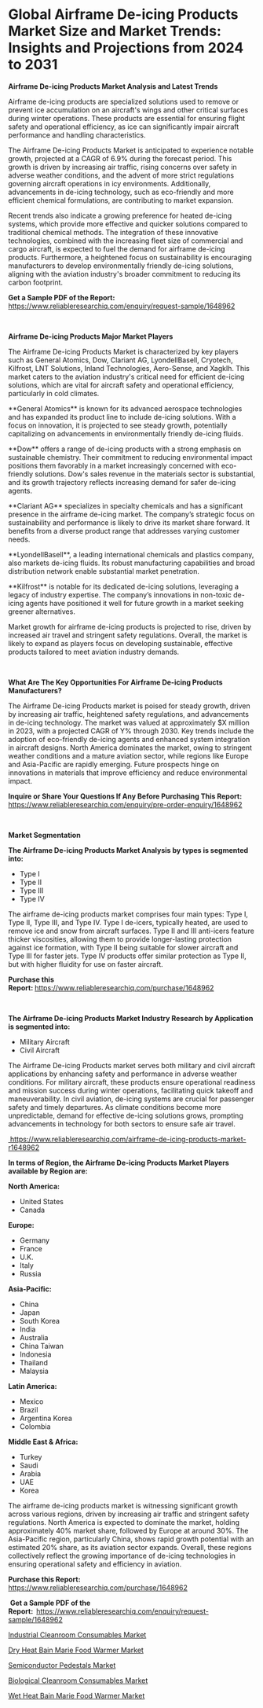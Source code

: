<p><h1>Global Airframe De-icing Products Market Size and Market Trends: Insights and Projections from 2024 to 2031</h1></p><p><strong>Airframe De-icing Products Market Analysis and Latest Trends</strong></p>
<p><p>Airframe de-icing products are specialized solutions used to remove or prevent ice accumulation on an aircraft's wings and other critical surfaces during winter operations. These products are essential for ensuring flight safety and operational efficiency, as ice can significantly impair aircraft performance and handling characteristics.</p><p>The Airframe De-icing Products Market is anticipated to experience notable growth, projected at a CAGR of 6.9% during the forecast period. This growth is driven by increasing air traffic, rising concerns over safety in adverse weather conditions, and the advent of more strict regulations governing aircraft operations in icy environments. Additionally, advancements in de-icing technology, such as eco-friendly and more efficient chemical formulations, are contributing to market expansion.</p><p>Recent trends also indicate a growing preference for heated de-icing systems, which provide more effective and quicker solutions compared to traditional chemical methods. The integration of these innovative technologies, combined with the increasing fleet size of commercial and cargo aircraft, is expected to fuel the demand for airframe de-icing products. Furthermore, a heightened focus on sustainability is encouraging manufacturers to develop environmentally friendly de-icing solutions, aligning with the aviation industry's broader commitment to reducing its carbon footprint.</p></p>
<p><strong>Get a Sample PDF of the Report:&nbsp;</strong> <a href="https://www.reliableresearchiq.com/enquiry/request-sample/1648962?utm_campaign=1611&utm_medium=2&utm_source=Github&utm_content=ia&utm_term=15102024&utm_id=airframe-de-icing-products">https://www.reliableresearchiq.com/enquiry/request-sample/1648962</a></p>
<p>&nbsp;</p>
<p><strong>Airframe De-icing Products Major Market Players</strong></p>
<p><p>The Airframe De-icing Products Market is characterized by key players such as General Atomics, Dow, Clariant AG, LyondellBasell, Cryotech, Kilfrost, LNT Solutions, Inland Technologies, Aero-Sense, and Xagklh. This market caters to the aviation industry's critical need for efficient de-icing solutions, which are vital for aircraft safety and operational efficiency, particularly in cold climates.</p><p>**General Atomics** is known for its advanced aerospace technologies and has expanded its product line to include de-icing solutions. With a focus on innovation, it is projected to see steady growth, potentially capitalizing on advancements in environmentally friendly de-icing fluids.</p><p>**Dow** offers a range of de-icing products with a strong emphasis on sustainable chemistry. Their commitment to reducing environmental impact positions them favorably in a market increasingly concerned with eco-friendly solutions. Dow's sales revenue in the materials sector is substantial, and its growth trajectory reflects increasing demand for safer de-icing agents.</p><p>**Clariant AG** specializes in specialty chemicals and has a significant presence in the airframe de-icing market. The company’s strategic focus on sustainability and performance is likely to drive its market share forward. It benefits from a diverse product range that addresses varying customer needs.</p><p>**LyondellBasell**, a leading international chemicals and plastics company, also markets de-icing fluids. Its robust manufacturing capabilities and broad distribution network enable substantial market penetration.</p><p>**Kilfrost** is notable for its dedicated de-icing solutions, leveraging a legacy of industry expertise. The company’s innovations in non-toxic de-icing agents have positioned it well for future growth in a market seeking greener alternatives.</p><p>Market growth for airframe de-icing products is projected to rise, driven by increased air travel and stringent safety regulations. Overall, the market is likely to expand as players focus on developing sustainable, effective products tailored to meet aviation industry demands.</p></p>
<p>&nbsp;</p>
<p><strong>What Are The Key Opportunities For Airframe De-icing Products Manufacturers?</strong></p>
<p><p>The Airframe De-icing Products market is poised for steady growth, driven by increasing air traffic, heightened safety regulations, and advancements in de-icing technology. The market was valued at approximately $X million in 2023, with a projected CAGR of Y% through 2030. Key trends include the adoption of eco-friendly de-icing agents and enhanced system integration in aircraft designs. North America dominates the market, owing to stringent weather conditions and a mature aviation sector, while regions like Europe and Asia-Pacific are rapidly emerging. Future prospects hinge on innovations in materials that improve efficiency and reduce environmental impact.</p></p>
<p><strong>Inquire or Share Your Questions If Any Before Purchasing This Report:</strong> <a href="https://www.reliableresearchiq.com/enquiry/pre-order-enquiry/1648962?utm_campaign=1611&utm_medium=2&utm_source=Github&utm_content=ia&utm_term=15102024&utm_id=airframe-de-icing-products">https://www.reliableresearchiq.com/enquiry/pre-order-enquiry/1648962</a></p>
<p>&nbsp;</p>
<p><strong>Market Segmentation</strong></p>
<p><strong>The Airframe De-icing Products Market Analysis by types is segmented into:</strong></p>
<p><ul><li>Type I</li><li>Type II</li><li>Type Ⅲ</li><li>Type IV</li></ul></p>
<p><p>The airframe de-icing products market comprises four main types: Type I, Type II, Type III, and Type IV. Type I de-icers, typically heated, are used to remove ice and snow from aircraft surfaces. Type II and III anti-icers feature thicker viscosities, allowing them to provide longer-lasting protection against ice formation, with Type II being suitable for slower aircraft and Type III for faster jets. Type IV products offer similar protection as Type II, but with higher fluidity for use on faster aircraft.</p></p>
<p><strong>Purchase this Report:&nbsp;</strong><a href="https://www.reliableresearchiq.com/purchase/1648962?utm_campaign=1611&utm_medium=2&utm_source=Github&utm_content=ia&utm_term=15102024&utm_id=airframe-de-icing-products">https://www.reliableresearchiq.com/purchase/1648962</a></p>
<p>&nbsp;</p>
<p><strong>The Airframe De-icing Products Market Industry Research by Application is segmented into:</strong></p>
<p><ul><li>Military Aircraft</li><li>Civil Aircraft</li></ul></p>
<p><p>The Airframe De-icing Products market serves both military and civil aircraft applications by enhancing safety and performance in adverse weather conditions. For military aircraft, these products ensure operational readiness and mission success during winter operations, facilitating quick takeoff and maneuverability. In civil aviation, de-icing systems are crucial for passenger safety and timely departures. As climate conditions become more unpredictable, demand for effective de-icing solutions grows, prompting advancements in technology for both sectors to ensure safe air travel.</p></p>
<p><a href="https://www.reliableresearchiq.com/airframe-de-icing-products-market-r1648962?utm_campaign=1611&utm_medium=2&utm_source=Github&utm_content=ia&utm_term=15102024&utm_id=airframe-de-icing-products">&nbsp;https://www.reliableresearchiq.com/airframe-de-icing-products-market-r1648962</a></p>
<p><strong>In terms of Region, the Airframe De-icing Products Market Players available by Region are:</strong></p>
<p>
    <p> <strong> North America: </strong>
        <ul>
            <li>United States</li>
            <li>Canada</li>
        </ul>
        </p> 
    <p> <strong> Europe: </strong>
        <ul>
            <li>Germany</li>
            <li>France</li>
            <li>U.K.</li>
            <li>Italy</li>
            <li>Russia</li>
        </ul>
        </p> 
    <p> <strong> Asia-Pacific: </strong>
        <ul>
            <li>China</li>
            <li>Japan</li>
            <li>South Korea</li>
            <li>India</li>
            <li>Australia</li>
            <li>China Taiwan</li>
            <li>Indonesia</li>
            <li>Thailand</li>
            <li>Malaysia</li>
        </ul>
        </p> 
    <p> <strong> Latin America: </strong>
        <ul>
            <li>Mexico</li>
            <li>Brazil</li>
            <li>Argentina Korea</li>
            <li>Colombia</li>
        </ul>
        </p> 
    <p> <strong> Middle East & Africa: </strong>
        <ul>
            <li>Turkey</li>
            <li>Saudi</li>
            <li>Arabia</li>
            <li>UAE</li>
            <li>Korea</li>
        </ul>
    </p>
    </p>
<p><p>The airframe de-icing products market is witnessing significant growth across various regions, driven by increasing air traffic and stringent safety regulations. North America is expected to dominate the market, holding approximately 40% market share, followed by Europe at around 30%. The Asia-Pacific region, particularly China, shows rapid growth potential with an estimated 20% share, as its aviation sector expands. Overall, these regions collectively reflect the growing importance of de-icing technologies in ensuring operational safety and efficiency in aviation.</p></p>
<p><strong>Purchase this Report: </strong><a href="https://www.reliableresearchiq.com/purchase/1648962?utm_campaign=1611&utm_medium=2&utm_source=Github&utm_content=ia&utm_term=15102024&utm_id=airframe-de-icing-products">https://www.reliableresearchiq.com/purchase/1648962</a></p>
<p>&nbsp;<strong>Get a Sample PDF of the Report:&nbsp;&nbsp;</strong><a href="https://www.reliableresearchiq.com/enquiry/request-sample/1648962?utm_campaign=1611&utm_medium=2&utm_source=Github&utm_content=ia&utm_term=15102024&utm_id=airframe-de-icing-products">https://www.reliableresearchiq.com/enquiry/request-sample/1648962</a></p>
<p><strong></strong></p>
<p><p><a href="https://www.linkedin.com/pulse/analyzing-global-industrial-cleanroom-consumables-market-jmvhc?trk=public_post_embed_feed-article-content&utm_campaign=1611&utm_medium=2&utm_source=Github&utm_content=ia&utm_term=15102024&utm_id=airframe-de-icing-products">Industrial Cleanroom Consumables Market</a></p><p><a href="https://www.linkedin.com/pulse/mapping-dry-heat-bain-marie-food-warmer-market-trends-challenges-gnjoc?trk=public_post_embed_feed-article-content&utm_campaign=1611&utm_medium=2&utm_source=Github&utm_content=ia&utm_term=15102024&utm_id=airframe-de-icing-products">Dry Heat Bain Marie Food Warmer Market</a></p><p><a href="https://www.linkedin.com/pulse/future-trends-global-semiconductor-pedestals-market-insights-sskmc?trk=public_post_embed_feed-article-content&utm_campaign=1611&utm_medium=2&utm_source=Github&utm_content=ia&utm_term=15102024&utm_id=airframe-de-icing-products">Semiconductor Pedestals Market</a></p><p><a href="https://www.linkedin.com/pulse/global-biological-cleanroom-consumables-market-size-trends-3gxrc?trk=public_post_embed_feed-article-content&utm_campaign=1611&utm_medium=2&utm_source=Github&utm_content=ia&utm_term=15102024&utm_id=airframe-de-icing-products">Biological Cleanroom Consumables Market</a></p><p><a href="https://www.linkedin.com/pulse/wet-heat-bain-marie-food-warmer-market-emerging-trends-future-hofgf?utm_campaign=1611&utm_medium=2&utm_source=Github&utm_content=ia&utm_term=15102024&utm_id=airframe-de-icing-products">Wet Heat Bain Marie Food Warmer Market</a></p></p>